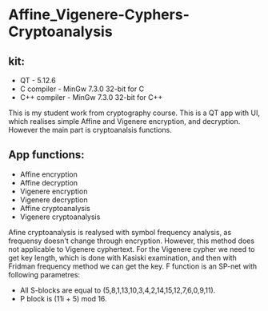 # Affine_Vigenere-Cyphers-Cryptoanalysis
## kit:
* QT - 5.12.6
* C compiler - MinGw 7.3.0 32-bit for C
* C++ compiler - MinGw 7.3.0 32-bit for C++

This is my student work from cryptography course. This is a QT app with UI, which realises simple Affine and Vigenere encryption, and decryption. However the main part is cryptoanalsis functions.
## App functions:
* Affine encryption
* Affine decryption
* Vigenere encryption
* Vigenere decryption
* Affine cryptoanalysis
* Vigenere cryptoanalysis

Afine cryptoanalysis is realysed with symbol frequency analysis, as frequensy doesn't change through encryption.
However, this method does not applicable to Vigenere cyphertext. For the Vigenere cypher we need to get key length, which is done with Kasiski examination, and then with Fridman frequency method we can get the key.
F function is an SP-net with following parametres:
* All S-blocks are equal to (5,8,1,13,10,3,4,2,14,15,12,7,6,0,9,11).
* P block is (11i + 5) mod 16.


